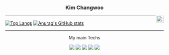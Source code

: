 <div align="center">
  
  ### Kim Changwoo
  
  <img align="right" width="23" src="https://github.com/seondal/seondal/assets/75469131/f3735e2a-2fb1-4e7f-bbea-81f5698213b0" />

  ---
</div>

[![Top Langs](https://github-readme-stats.vercel.app/api/top-langs/?username=qwertyuiop4m)](https://github.com/qwertyuiop4m/github-readme-stats)
[![Anurag's GitHub stats](https://github-readme-stats.vercel.app/api?username=qwertyuiop4m)](https://github.com/qwertyuiop4m/github-readme-stats)

 ---
 <p align="center"> My main Techs </p>
 <p align="center">
  <img src="https://img.shields.io/badge/Java-7F52FF?style=flat-square&logo=Kotlin&logoColor=white"> 
  <img src="https://img.shields.io/badge/Spring-6DB33F?style=flat-square&logo=Spring&logoColor=white">
  <img src="https://img.shields.io/badge/SpringBoot-6DB33F?style=flat-square&logo=Spring&logoColor=white">
  <img src="https://img.shields.io/badge/Git-F05032?style=flat-square&logo=Git&logoColor=white"/>
  <img src= https://img.shields.io/badge/mysql-4479A1.svg?style=for-the-badge&logo=mysql&logoColor=white>


